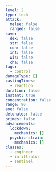 ```yaml
---
level: 2
type: tech
attack:
  melee: false
  ranged: false
save:
  dex: false
  str: false
  con: false
  int: false
  wis: false
  cha: false
tags:
  - control
damageType: []
castingTimes:
  - reaction
duration: false
instant: true
concentration: false
range: 90
aoe: false
detonates: false
primes: false
advancements:
  lockdown:
    mechanics: []
  psychic-strain:
    mechanics: []
classes:
  - engineer
  - infiltrator
  - sentinel
---
```

